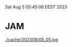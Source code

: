 Sat Aug  5 05:45:06 EEST 2023
# JAM
<a href='./cache/202308/05_05.log'>./cache/202308/05_05.log</a>
